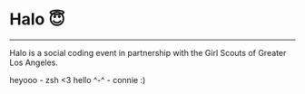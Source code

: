 # Halo 😇
****
Halo is a social coding event in partnership with the Girl Scouts of Greater Los Angeles.

heyooo - zsh <3
hello ^-^ - connie :) 

